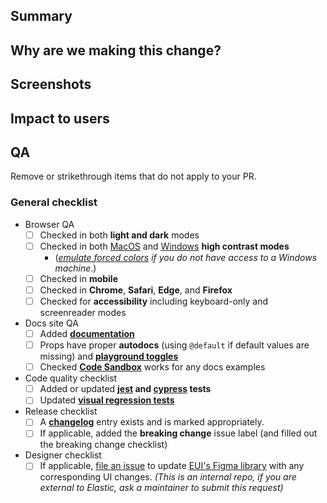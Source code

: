 ## Summary

<!--
Provide a detailed summary of your PR. What changed? Explain how you arrived at your solution.

If this is your first PR in the EUI repo, please ensure you've fully read through our [contributing to EUI](https://github.com/elastic/eui/blob/main/wiki/contributing-to-eui#how-to-ensure-the-timely-review-of-pull-requests) wiki guide.
-->

## Why are we making this change?

<!--
Generally, most PRs should have a related issue from the [public EUI repo](https://github.com/elastic/eui) that explain **why** we are making changes.

If this change does *not* have an issue associated with, or it is not clear in the issue, please clearly explain *why* we are making this change. This is valuable context for our changelogs.
-->

## Screenshots

<!--
If this change includes changes to UI, it is important to include screenshots or gif. This helps our users understand what changed when reviewing our changelogs.
-->

## Impact to users

<!--
How will this change impact EUI users? If it's a breaking change, what will they need to do to handle this change when upgrading? Take a moment to look at usage in Kibana and consider how many usages this will impact and note it here.

Even if it is not a breaking change, how significant is the visual change? Is it a large enough visual change that we would want them advise them to test it?
-->

## QA

Remove or strikethrough items that do not apply to your PR.

### General checklist

- Browser QA
    - [ ] Checked in both **light and dark** modes
    - [ ] Checked in both [MacOS](https://support.apple.com/lv-lv/guide/mac-help/unac089/mac) and [Windows](https://support.microsoft.com/en-us/windows/turn-high-contrast-mode-on-or-off-in-windows-909e9d89-a0f9-a3a9-b993-7a6dcee85025) **high contrast modes**
      - (_[emulate forced colors](https://devtoolstips.org/tips/en/emulate-forced-colors/) if you do not have access to a Windows machine_.)
    - [ ] Checked in **mobile**
    - [ ] Checked in **Chrome**, **Safari**, **Edge**, and **Firefox**
    - [ ] Checked for **accessibility** including keyboard-only and screenreader modes
- Docs site QA
    - [ ] Added **[documentation](https://github.com/elastic/eui/blob/main/wiki/contributing-to-eui/documenting)**
    - [ ] Props have proper **autodocs** (using `@default` if default values are missing) and **[playground toggles](https://github.com/elastic/eui/blob/main/wiki/contributing-to-eui/documenting/playgrounds.md)**
    - [ ] Checked **[Code Sandbox](https://codesandbox.io/)** works for any docs examples
- Code quality checklist
    - [ ] Added or updated **[jest](https://github.com/elastic/eui/blob/main/wiki/contributing-to-eui/testing/unit-testing.md) and [cypress](https://github.com/elastic/eui/blob/main/wiki/contributing-to-eui/testing/cypress-testing.md) tests**
    - [ ] Updated **[visual regression tests](https://github.com/elastic/eui/blob/main/wiki/contributing-to-eui/testing/visual-regression-testing.md)**
- Release checklist
    - [ ] A **[changelog](https://github.com/elastic/eui/blob/main/wiki/contributing-to-eui/documenting/changelogs.md)** entry exists and is marked appropriately.
    - [ ] If applicable, added the **breaking change** issue label (and filled out the breaking change checklist)
- Designer checklist
  - [ ] If applicable, [file an issue](https://github.com/elastic/platform-ux-team/issues/new/choose) to update [EUI's Figma library](https://www.figma.com/community/file/964536385682658129) with any corresponding UI changes. _(This is an internal repo, if you are external to Elastic, ask a maintainer to submit this request)_
